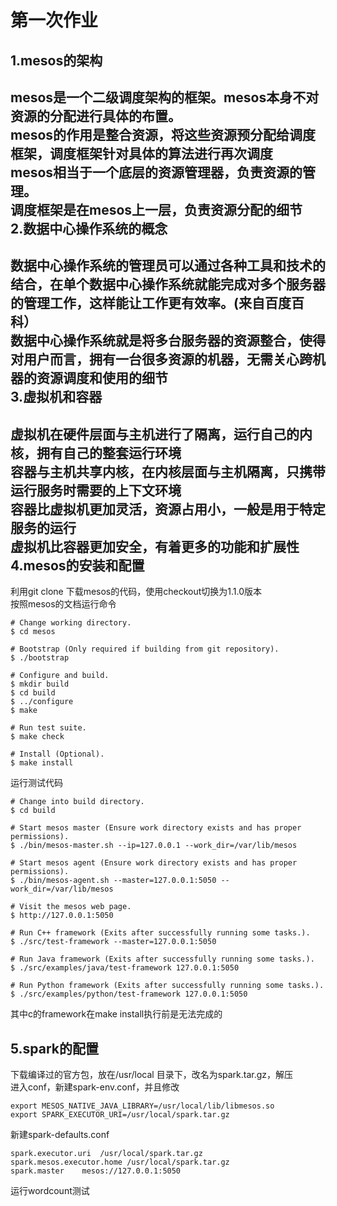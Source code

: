 第一次作业
===============
1.mesos的架构
----------------
mesos是一个二级调度架构的框架。mesos本身不对资源的分配进行具体的布置。<br>
mesos的作用是整合资源，将这些资源预分配给调度框架，调度框架针对具体的算法进行再次调度<br>
mesos相当于一个底层的资源管理器，负责资源的管理。<br>
调度框架是在mesos上一层，负责资源分配的细节<br>
2.数据中心操作系统的概念
----------------
数据中心操作系统的管理员可以通过各种工具和技术的结合，在单个数据中心操作系统就能完成对多个服务器的管理工作，这样能让工作更有效率。(来自百度百科）<br>
数据中心操作系统就是将多台服务器的资源整合，使得对用户而言，拥有一台很多资源的机器，无需关心跨机器的资源调度和使用的细节<br>
3.虚拟机和容器
--
虚拟机在硬件层面与主机进行了隔离，运行自己的内核，拥有自己的整套运行环境<br>
容器与主机共享内核，在内核层面与主机隔离，只携带运行服务时需要的上下文环境<br>
容器比虚拟机更加灵活，资源占用小，一般是用于特定服务的运行<br>
虚拟机比容器更加安全，有着更多的功能和扩展性<br>
4.mesos的安装和配置
--
利用git clone 下载mesos的代码，使用checkout切换为1.1.0版本<br>
按照mesos的文档运行命令

```
# Change working directory.
$ cd mesos

# Bootstrap (Only required if building from git repository).
$ ./bootstrap

# Configure and build.
$ mkdir build
$ cd build
$ ../configure
$ make

# Run test suite.
$ make check

# Install (Optional).
$ make install
```

运行测试代码
```
# Change into build directory.
$ cd build

# Start mesos master (Ensure work directory exists and has proper permissions).
$ ./bin/mesos-master.sh --ip=127.0.0.1 --work_dir=/var/lib/mesos

# Start mesos agent (Ensure work directory exists and has proper permissions).
$ ./bin/mesos-agent.sh --master=127.0.0.1:5050 --work_dir=/var/lib/mesos

# Visit the mesos web page.
$ http://127.0.0.1:5050

# Run C++ framework (Exits after successfully running some tasks.).
$ ./src/test-framework --master=127.0.0.1:5050

# Run Java framework (Exits after successfully running some tasks.).
$ ./src/examples/java/test-framework 127.0.0.1:5050

# Run Python framework (Exits after successfully running some tasks.).
$ ./src/examples/python/test-framework 127.0.0.1:5050
```
其中c的framework在make install执行前是无法完成的

5.spark的配置
--
下载编译过的官方包，放在/usr/local 目录下，改名为spark.tar.gz，解压<br>
进入conf，新建spark-env.conf，并且修改<br>
```
export MESOS_NATIVE_JAVA_LIBRARY=/usr/local/lib/libmesos.so
export SPARK_EXECUTOR_URI=/usr/local/spark.tar.gz
```
新建spark-defaults.conf
```
spark.executor.uri	/usr/local/spark.tar.gz
spark.mesos.executor.home /usr/local/spark.tar.gz
spark.master	mesos://127.0.0.1:5050
```

运行wordcount测试
```

```
